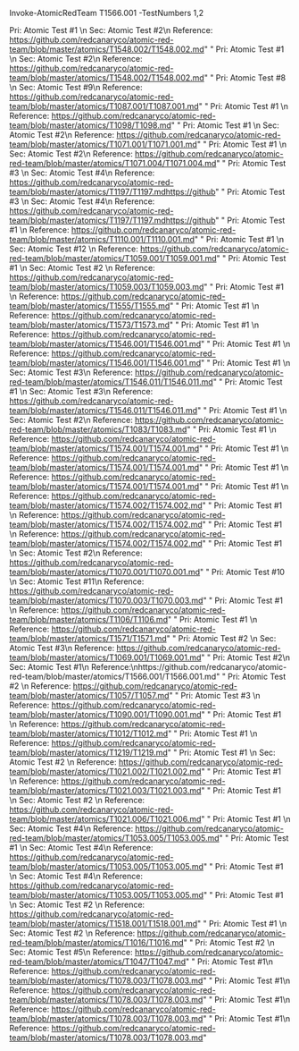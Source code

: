 Invoke-AtomicRedTeam T1566.001 -TestNumbers 1,2

Pri: Atomic Test #1  \n
Sec: Atomic Test #2\n
Reference: https://github.com/redcanaryco/atomic-red-team/blob/master/atomics/T1548.002/T1548.002.md"
"
Pri: Atomic Test #1  \n
Sec: Atomic Test #2\n
Reference: https://github.com/redcanaryco/atomic-red-team/blob/master/atomics/T1548.002/T1548.002.md"
"
Pri: Atomic Test #8  \n
Sec: Atomic Test #9\n
Reference:  https://github.com/redcanaryco/atomic-red-team/blob/master/atomics/T1087.001/T1087.001.md"
"
Pri: Atomic Test #1  \n
Reference: https://github.com/redcanaryco/atomic-red-team/blob/master/atomics/T1098/T1098.md"
"
Pri: Atomic Test #1  \n
Sec: Atomic Test #2\n
Reference: https://github.com/redcanaryco/atomic-red-team/blob/master/atomics/T1071.001/T1071.001.md"
"
Pri: Atomic Test #1  \n
Sec: Atomic Test #2\n
Reference:  https://github.com/redcanaryco/atomic-red-team/blob/master/atomics/T1071.004/T1071.004.md"
"
Pri: Atomic Test #3  \n
Sec: Atomic Test #4\n
Reference: https://github.com/redcanaryco/atomic-red-team/blob/master/atomics/T1197/T1197.mdhttps://github"
"
Pri: Atomic Test #3  \n
Sec: Atomic Test #4\n
Reference: https://github.com/redcanaryco/atomic-red-team/blob/master/atomics/T1197/T1197.mdhttps://github"
"
Pri: Atomic Test #1  \n
Reference:  https://github.com/redcanaryco/atomic-red-team/blob/master/atomics/T1110.001/T1110.001.md"
"
Pri: Atomic Test #1 \n
Sec: Atomic Test #12 \n
Reference: https://github.com/redcanaryco/atomic-red-team/blob/master/atomics/T1059.001/T1059.001.md"
"
Pri: Atomic Test #1 \n
Sec: Atomic Test #2 \n
Reference: https://github.com/redcanaryco/atomic-red-team/blob/master/atomics/T1059.003/T1059.003.md"
"
Pri: Atomic Test #1  \n
Reference:  https://github.com/redcanaryco/atomic-red-team/blob/master/atomics/T1555/T1555.md"
"
Pri: Atomic Test #1  \n
Reference:  https://github.com/redcanaryco/atomic-red-team/blob/master/atomics/T1573/T1573.md"
"
Pri: Atomic Test #1 \n
Reference: https://github.com/redcanaryco/atomic-red-team/blob/master/atomics/T1546.001/T1546.001.md"
"
Pri: Atomic Test #1 \n
Reference: https://github.com/redcanaryco/atomic-red-team/blob/master/atomics/T1546.001/T1546.001.md"
"
Pri: Atomic Test #1 \n
Sec: Atomic Test #3\n
Reference: https://github.com/redcanaryco/atomic-red-team/blob/master/atomics/T1546.011/T1546.011.md"
"
Pri: Atomic Test #1 \n
Sec: Atomic Test #3\n
Reference: https://github.com/redcanaryco/atomic-red-team/blob/master/atomics/T1546.011/T1546.011.md"
"
Pri: Atomic Test #1  \n
Sec: Atomic Test #2\n
Reference:  https://github.com/redcanaryco/atomic-red-team/blob/master/atomics/T1083/T1083.md"
"
Pri: Atomic Test #1 \n
Reference: https://github.com/redcanaryco/atomic-red-team/blob/master/atomics/T1574.001/T1574.001.md"
"
Pri: Atomic Test #1 \n
Reference: https://github.com/redcanaryco/atomic-red-team/blob/master/atomics/T1574.001/T1574.001.md"
"
Pri: Atomic Test #1 \n
Reference: https://github.com/redcanaryco/atomic-red-team/blob/master/atomics/T1574.001/T1574.001.md"
"
Pri: Atomic Test #1 \n
Reference: https://github.com/redcanaryco/atomic-red-team/blob/master/atomics/T1574.002/T1574.002.md"
"
Pri: Atomic Test #1 \n
Reference: https://github.com/redcanaryco/atomic-red-team/blob/master/atomics/T1574.002/T1574.002.md"
"
Pri: Atomic Test #1 \n
Reference: https://github.com/redcanaryco/atomic-red-team/blob/master/atomics/T1574.002/T1574.002.md"
"
Pri: Atomic Test #1  \n
Sec: Atomic Test #2\n
Reference:  https://github.com/redcanaryco/atomic-red-team/blob/master/atomics/T1070.001/T1070.001.md"
"
Pri: Atomic Test #10  \n
Sec: Atomic Test #11\n
Reference: https://github.com/redcanaryco/atomic-red-team/blob/master/atomics/T1070.003/T1070.003.md"
"
Pri: Atomic Test #1 \n
Reference: https://github.com/redcanaryco/atomic-red-team/blob/master/atomics/T1106/T1106.md"
"
Pri: Atomic Test #1  \n
Reference: https://github.com/redcanaryco/atomic-red-team/blob/master/atomics/T1571/T1571.md"
"
Pri: Atomic Test #2  \n
Sec: Atomic Test #3\n
Reference:  https://github.com/redcanaryco/atomic-red-team/blob/master/atomics/T1069.001/T1069.001.md"
"
Pri: Atomic Test #2\n
Sec: Atomic Test #1\n
Reference:\nhttps://github.com/redcanaryco/atomic-red-team/blob/master/atomics/T1566.001/T1566.001.md"
"
Pri: Atomic Test #2  \n
Reference: https://github.com/redcanaryco/atomic-red-team/blob/master/atomics/T1057/T1057.md"
"
Pri: Atomic Test #3  \n
Reference: https://github.com/redcanaryco/atomic-red-team/blob/master/atomics/T1090.001/T1090.001.md"
"
Pri: Atomic Test #1  \n
Reference: https://github.com/redcanaryco/atomic-red-team/blob/master/atomics/T1012/T1012.md"
"
Pri: Atomic Test #1  \n
Reference: https://github.com/redcanaryco/atomic-red-team/blob/master/atomics/T1219/T1219.md"
"
Pri: Atomic Test #1 \n
Sec: Atomic Test #2  \n
Reference: https://github.com/redcanaryco/atomic-red-team/blob/master/atomics/T1021.002/T1021.002.md"
"
Pri: Atomic Test #1   \n
Reference: https://github.com/redcanaryco/atomic-red-team/blob/master/atomics/T1021.003/T1021.003.md"
"
Pri: Atomic Test #1 \n
Sec: Atomic Test #2  \n
Reference: https://github.com/redcanaryco/atomic-red-team/blob/master/atomics/T1021.006/T1021.006.md"
"
Pri: Atomic Test #1 \n
Sec: Atomic Test #4\n
Reference: https://github.com/redcanaryco/atomic-red-team/blob/master/atomics/T1053.005/T1053.005.md"
"
Pri: Atomic Test #1 \n
Sec: Atomic Test #4\n
Reference: https://github.com/redcanaryco/atomic-red-team/blob/master/atomics/T1053.005/T1053.005.md"
"
Pri: Atomic Test #1 \n
Sec: Atomic Test #4\n
Reference: https://github.com/redcanaryco/atomic-red-team/blob/master/atomics/T1053.005/T1053.005.md"
"
Pri: Atomic Test #1 \n
Sec: Atomic Test #2  \n
Reference: https://github.com/redcanaryco/atomic-red-team/blob/master/atomics/T1518.001/T1518.001.md"
"
Pri: Atomic Test #1 \n
Sec: Atomic Test #2  \n
Reference: https://github.com/redcanaryco/atomic-red-team/blob/master/atomics/T1016/T1016.md"
"
Pri: Atomic Test #2 \n
Sec: Atomic Test #5\n
Reference: https://github.com/redcanaryco/atomic-red-team/blob/master/atomics/T1047/T1047.md"
"
Pri: Atomic Test #1\n
Reference: https://github.com/redcanaryco/atomic-red-team/blob/master/atomics/T1078.003/T1078.003.md"
"
Pri: Atomic Test #1\n
Reference: https://github.com/redcanaryco/atomic-red-team/blob/master/atomics/T1078.003/T1078.003.md"
"
Pri: Atomic Test #1\n
Reference: https://github.com/redcanaryco/atomic-red-team/blob/master/atomics/T1078.003/T1078.003.md"
"
Pri: Atomic Test #1\n
Reference: https://github.com/redcanaryco/atomic-red-team/blob/master/atomics/T1078.003/T1078.003.md"